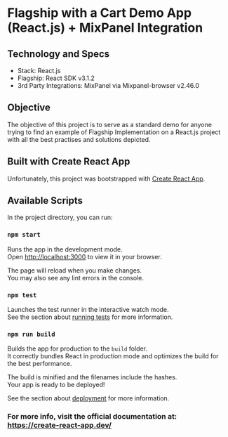 # Flagship with a Cart Demo App (React.js) + MixPanel Integration

## Technology and Specs
- Stack: React.js
- Flagship: React SDK v3.1.2
- 3rd Party Integrations: MixPanel via Mixpanel-browser v2.46.0

## Objective
The objective of this project is to serve as a standard demo for anyone trying to find an example of Flagship Implementation on a React.js project with all the best practises and solutions depicted.  

## Built with Create React App

Unfortunately, this project was bootstrapped with [Create React App](https://github.com/facebook/create-react-app).

## Available Scripts

In the project directory, you can run:

### `npm start`

Runs the app in the development mode.\
Open [http://localhost:3000](http://localhost:3000) to view it in your browser.

The page will reload when you make changes.\
You may also see any lint errors in the console.

### `npm test`

Launches the test runner in the interactive watch mode.\
See the section about [running tests](https://facebook.github.io/create-react-app/docs/running-tests) for more information.

### `npm run build`

Builds the app for production to the `build` folder.\
It correctly bundles React in production mode and optimizes the build for the best performance.

The build is minified and the filenames include the hashes.\
Your app is ready to be deployed!

See the section about [deployment](https://facebook.github.io/create-react-app/docs/deployment) for more information.

### For more info, visit the official documentation at: https://create-react-app.dev/
